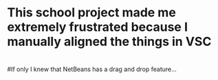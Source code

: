 # This school project made me extremely frustrated because I manually aligned the things in VSC
#
#If only I knew that NetBeans has a drag and drop feature... 
